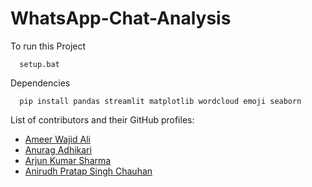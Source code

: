 # WhatsApp-Chat-Analysis

To run this Project
```shell
  setup.bat
```
Dependencies
```shell
  pip install pandas streamlit matplotlib wordcloud emoji seaborn
```

List of contributors and their GitHub profiles:

- [Ameer Wajid Ali](https://github.com/ameer-w-ali)
- [Anurag Adhikari](https://github.com/AnuragA03)
- [Arjun Kumar Sharma](https://github.com/arjunkr403)
- [Anirudh Pratap Singh Chauhan](https://github.com/Anirudhchauhan04)